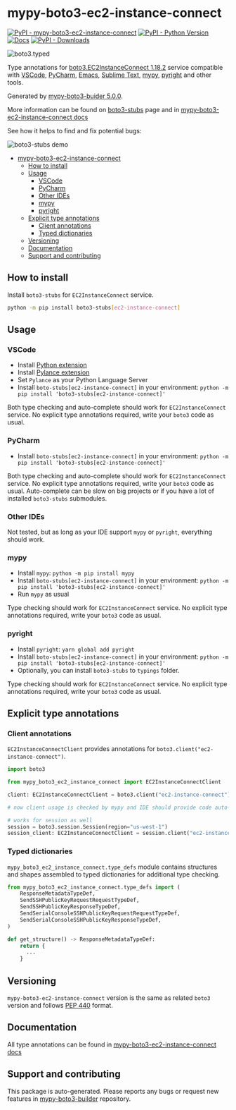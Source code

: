 <a id="mypy-boto3-ec2-instance-connect"></a>

# mypy-boto3-ec2-instance-connect

[![PyPI - mypy-boto3-ec2-instance-connect](https://img.shields.io/pypi/v/mypy-boto3-ec2-instance-connect.svg?color=blue)](https://pypi.org/project/mypy-boto3-ec2-instance-connect)
[![PyPI - Python Version](https://img.shields.io/pypi/pyversions/mypy-boto3-ec2-instance-connect.svg?color=blue)](https://pypi.org/project/mypy-boto3-ec2-instance-connect)
[![Docs](https://img.shields.io/readthedocs/mypy-boto3-builder.svg?color=blue)](https://mypy-boto3-builder.readthedocs.io/)
[![PyPI - Downloads](https://img.shields.io/pypi/dw/mypy-boto3-ec2-instance-connect?color=blue)](https://pypistats.org/packages/mypy-boto3-ec2-instance-connect)

![boto3.typed](https://github.com/vemel/mypy_boto3_builder/raw/master/logo.png)

Type annotations for
[boto3.EC2InstanceConnect 1.18.2](https://boto3.amazonaws.com/v1/documentation/api/1.18.2/reference/services/ec2-instance-connect.html#EC2InstanceConnect)
service compatible with [VSCode](https://code.visualstudio.com/),
[PyCharm](https://www.jetbrains.com/pycharm/),
[Emacs](https://www.gnu.org/software/emacs/),
[Sublime Text](https://www.sublimetext.com/),
[mypy](https://github.com/python/mypy),
[pyright](https://github.com/microsoft/pyright) and other tools.

Generated by
[mypy-boto3-buider 5.0.0](https://github.com/vemel/mypy_boto3_builder).

More information can be found on
[boto3-stubs](https://pypi.org/project/boto3-stubs/) page and in
[mypy-boto3-ec2-instance-connect docs](https://vemel.github.io/boto3_stubs_docs/mypy_boto3_ec2_instance_connect/)

See how it helps to find and fix potential bugs:

![boto3-stubs demo](https://github.com/vemel/mypy_boto3_builder/raw/master/demo.gif)

- [mypy-boto3-ec2-instance-connect](#mypy-boto3-ec2-instance-connect)
  - [How to install](#how-to-install)
  - [Usage](#usage)
    - [VSCode](#vscode)
    - [PyCharm](#pycharm)
    - [Other IDEs](#other-ides)
    - [mypy](#mypy)
    - [pyright](#pyright)
  - [Explicit type annotations](#explicit-type-annotations)
    - [Client annotations](#client-annotations)
    - [Typed dictionaries](#typed-dictionaries)
  - [Versioning](#versioning)
  - [Documentation](#documentation)
  - [Support and contributing](#support-and-contributing)

<a id="how-to-install"></a>

## How to install

Install `boto3-stubs` for `EC2InstanceConnect` service.

```bash
python -m pip install boto3-stubs[ec2-instance-connect]
```

<a id="usage"></a>

## Usage

<a id="vscode"></a>

### VSCode

- Install
  [Python extension](https://marketplace.visualstudio.com/items?itemName=ms-python.python)
- Install
  [Pylance extension](https://marketplace.visualstudio.com/items?itemName=ms-python.vscode-pylance)
- Set `Pylance` as your Python Language Server
- Install `boto-stubs[ec2-instance-connect]` in your environment:
  `python -m pip install 'boto3-stubs[ec2-instance-connect]'`

Both type checking and auto-complete should work for `EC2InstanceConnect`
service. No explicit type annotations required, write your `boto3` code as
usual.

<a id="pycharm"></a>

### PyCharm

- Install `boto-stubs[ec2-instance-connect]` in your environment:
  `python -m pip install 'boto3-stubs[ec2-instance-connect]'`

Both type checking and auto-complete should work for `EC2InstanceConnect`
service. No explicit type annotations required, write your `boto3` code as
usual. Auto-complete can be slow on big projects or if you have a lot of
installed `boto3-stubs` submodules.

<a id="other-ides"></a>

### Other IDEs

Not tested, but as long as your IDE support `mypy` or `pyright`, everything
should work.

<a id="mypy"></a>

### mypy

- Install `mypy`: `python -m pip install mypy`
- Install `boto-stubs[ec2-instance-connect]` in your environment:
  `python -m pip install 'boto3-stubs[ec2-instance-connect]'`
- Run `mypy` as usual

Type checking should work for `EC2InstanceConnect` service. No explicit type
annotations required, write your `boto3` code as usual.

<a id="pyright"></a>

### pyright

- Install `pyright`: `yarn global add pyright`
- Install `boto-stubs[ec2-instance-connect]` in your environment:
  `python -m pip install 'boto3-stubs[ec2-instance-connect]'`
- Optionally, you can install `boto3-stubs` to `typings` folder.

Type checking should work for `EC2InstanceConnect` service. No explicit type
annotations required, write your `boto3` code as usual.

<a id="explicit-type-annotations"></a>

## Explicit type annotations

<a id="client-annotations"></a>

### Client annotations

`EC2InstanceConnectClient` provides annotations for
`boto3.client("ec2-instance-connect")`.

```python
import boto3

from mypy_boto3_ec2_instance_connect import EC2InstanceConnectClient

client: EC2InstanceConnectClient = boto3.client("ec2-instance-connect")

# now client usage is checked by mypy and IDE should provide code auto-complete

# works for session as well
session = boto3.session.Session(region="us-west-1")
session_client: EC2InstanceConnectClient = session.client("ec2-instance-connect")
```

<a id="typed-dictionaries"></a>

### Typed dictionaries

`mypy_boto3_ec2_instance_connect.type_defs` module contains structures and
shapes assembled to typed dictionaries for additional type checking.

```python
from mypy_boto3_ec2_instance_connect.type_defs import (
    ResponseMetadataTypeDef,
    SendSSHPublicKeyRequestRequestTypeDef,
    SendSSHPublicKeyResponseTypeDef,
    SendSerialConsoleSSHPublicKeyRequestRequestTypeDef,
    SendSerialConsoleSSHPublicKeyResponseTypeDef,
)

def get_structure() -> ResponseMetadataTypeDef:
    return {
      ...
    }
```

<a id="versioning"></a>

## Versioning

`mypy-boto3-ec2-instance-connect` version is the same as related `boto3`
version and follows [PEP 440](https://www.python.org/dev/peps/pep-0440/)
format.

<a id="documentation"></a>

## Documentation

All type annotations can be found in
[mypy-boto3-ec2-instance-connect docs](https://vemel.github.io/boto3_stubs_docs/mypy_boto3_ec2_instance_connect/)

<a id="support-and-contributing"></a>

## Support and contributing

This package is auto-generated. Please reports any bugs or request new features
in [mypy-boto3-builder](https://github.com/vemel/mypy_boto3_builder/issues/)
repository.
